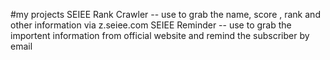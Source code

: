 #my projects
SEIEE Rank Crawler -- use to grab the name, score , rank and other information via z.seiee.com
SEIEE Reminder -- use to grab the importent information from official website and remind the subscriber by email
